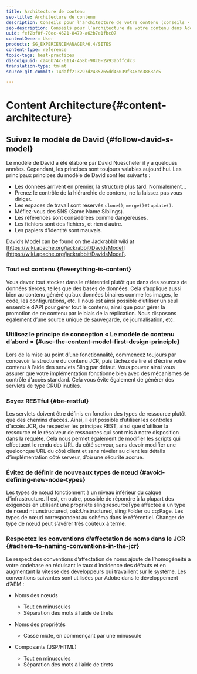 ```yaml
---
title: Architecture de contenu
seo-title: Architecture de contenu
description: Conseils pour l’architecture de votre contenu (conseils - tout est du contenu)
seo-description: Conseils pour l’architecture de votre contenu dans Adobe Experience Manager (AEM). (indice - tout est contenu)
uuid: fef2bf0f-70ec-4621-8479-a62b7e1fbc07
contentOwner: User
products: SG_EXPERIENCEMANAGER/6.4/SITES
content-type: reference
topic-tags: best-practices
discoiquuid: ca46b74c-6114-458b-98c0-2a93abffcdc3
translation-type: tm+mt
source-git-commit: 14daff213297d2435765dd46039f346ce3868ac5

---
```



# Content Architecture{#content-architecture}

## Suivez le modèle de David {#follow-david-s-model}

Le modèle de David a été élaboré par David Nuescheler il y a quelques années. Cependant, les principes sont toujours valables aujourd’hui. Les principaux principes du modèle de David sont les suivants :

* Les données arrivent en premier, la structure plus tard. Normalement…
* Prenez le contrôle de la hiérarchie de contenu, ne la laissez pas vous diriger.
* Les espaces de travail sont réservés `clone()`, `merge()`et `update()`.
* Méfiez-vous des SNS (Same Name Siblings).
* Les références sont considérées comme dangereuses.
* Les fichiers sont des fichiers, et rien d’autre.
* Les papiers d&#39;identité sont mauvais.

David’s Model can be found on the Jackrabbit wiki at [https://wiki.apache.org/jackrabbit/DavidsModel](https://wiki.apache.org/jackrabbit/DavidsModel).

### Tout est contenu {#everything-is-content}

Vous devez tout stocker dans le référentiel plutôt que dans des sources de données tierces, telles que des bases de données. Cela s’applique aussi bien au contenu généré qu’aux données binaires comme les images, le code, les configurations, etc. Il nous est ainsi possible d’utiliser un seul ensemble d’API pour gérer tout le contenu, ainsi que pour gérer la promotion de ce contenu par le biais de la réplication. Nous disposons également d’une source unique de sauvegarde, de journalisation, etc.

### Utilisez le principe de conception « Le modèle de contenu d’abord » {#use-the-content-model-first-design-principle}

Lors de la mise au point d’une fonctionnalité, commencez toujours par concevoir la structure du contenu JCR, puis tâchez de lire et d’écrire votre contenu à l’aide des servlets Sling par défaut. Vous pouvez ainsi vous assurer que votre implémentation fonctionne bien avec des mécanismes de contrôle d’accès standard. Cela vous évite également de générer des servlets de type CRUD inutiles.

### Soyez RESTful {#be-restful}

Les servlets doivent être définis en fonction des types de ressource plutôt que des chemins d’accès. Ainsi, il est possible d’utiliser les contrôles d’accès JCR, de respecter les principes REST, ainsi que d’utiliser la ressource et le résolveur de ressources qui sont mis à notre disposition dans la requête. Cela nous permet également de modifier les scripts qui effectuent le rendu des URL du côté serveur, sans devoir modifier une quelconque URL du côté client et sans révéler au client les détails d’implémentation côté serveur, d’où une sécurité accrue.

### Évitez de définir de nouveaux types de nœud {#avoid-defining-new-node-types}

Les types de nœud fonctionnent à un niveau inférieur du calque d’infrastructure. Il est, en outre, possible de répondre à la plupart des exigences en utilisant une propriété sling:resourceType affectée à un type de nœud nt:unstructured, oak:Unstructured, sling:Folder ou cq:Page. Les types de nœud correspondent au schéma dans le référentiel. Changer de type de nœud peut s’avérer très coûteux à terme.

### Respectez les conventions d’affectation de noms dans le JCR {#adhere-to-naming-conventions-in-the-jcr}

Le respect des conventions d’affectation de noms ajoute de l’homogénéité à votre codebase en réduisant le taux d’incidence des défauts et en augmentant la vitesse des développeurs qui travaillent sur le système. Les conventions suivantes sont utilisées par Adobe dans le développement d’AEM :

* Noms des nœuds

   * Tout en minuscules
   * Séparation des mots à l’aide de tirets

* Noms des propriétés

   * Casse mixte, en commençant par une minuscule

* Composants (JSP/HTML)

   * Tout en minuscules
   * Séparation des mots à l’aide de tirets

